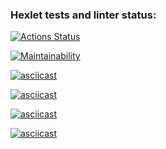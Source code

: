 ### Hexlet tests and linter status:
[![Actions Status](https://github.com/Akirushk/frontend-project-44/actions/workflows/hexlet-check.yml/badge.svg)](https://github.com/Akirushk/frontend-project-44/actions)

[![Maintainability](https://api.codeclimate.com/v1/badges/37e3189e4ac2201a0af8/maintainability)](https://codeclimate.com/github/Akirushk/frontend-project-44/maintainability)

[![asciicast](https://asciinema.org/a/gKeQLZr5KE8zbcP15gKLDihuR.svg)](https://asciinema.org/a/gKeQLZr5KE8zbcP15gKLDihuR)

[![asciicast](https://asciinema.org/a/TtQWZZzdQEsJ3WrW7oAwQQ97r.svg)](https://asciinema.org/a/TtQWZZzdQEsJ3WrW7oAwQQ97r)

[![asciicast](https://asciinema.org/a/5OiRMeJAQWKd1G9M3MfaJZoVV.svg)](https://asciinema.org/a/5OiRMeJAQWKd1G9M3MfaJZoVV)

[![asciicast](https://asciinema.org/a/3kMCvOWARzB4tWjxSu5U0uKJc.svg)](https://asciinema.org/a/3kMCvOWARzB4tWjxSu5U0uKJc)